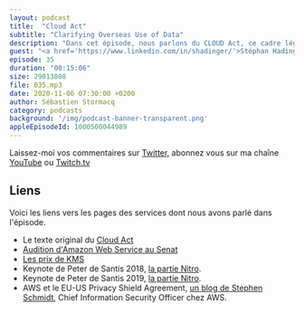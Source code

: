 ```yaml
---
layout: podcast
title:  "Cloud Act"
subtitle: "Clarifying Overseas Use of Data"
description: "Dans cet épisode, nous parlons du CLOUD Act, ce cadre légal qui permet aux cours de justice des Etats-Unis d'Amérique, sous certaines conditions, de demander l'accès aux données stockées ou traitées sur les infrastrutures cloud. Nous clarifions la portée de ce texte, levons certains mythes à ce sujet et parlons du chiffrement de vos données dans le cloud AWS."
guest: "<a href='https://www.linkedin.com/in/shadinger/'>Stéphan Hadinger</a>, Directeur Technique, AWS France"
episode: 35
duration: "00:15:06"
size: 29013808 
file: 035.mp3  
date: 2020-11-06 07:30:00 +0200
author: Sébastien Stormacq
category: podcasts
background: '/img/podcast-banner-transparent.png'
appleEpisodeId: 1000500044989
---
```


Laissez-moi vos commentaires sur [Twitter](https://twitter.com/sebsto), abonnez vous sur ma chaîne [YouTube](https://www.youtube.com/sebsto) ou [Twitch.tv](https://www.twitch.tv/sebAWS)

## Liens

Voici les liens vers les pages des services dont nous avons parlé dans l'épisode.

- Le texte original du [Cloud Act](https://www.congress.gov/bill/115th-congress/senate-bill/2383/text)
- [Audition d'Amazon Web Service au Senat](http://videos.senat.fr/video.1287174_5d6c4586f4107.commission-d-enquete-souverainete-numerique) 
- [Les prix de KMS](https://aws.amazon.com/kms/pricing/)
- Keynote de Peter de Santis 2018, [la partie Nitro](https://www.youtube.com/watch?v=mDNHK-SzXEM&t=31m17s).
- Keynote de Peter de Santis 2019, [la partie Nitro](https://www.youtube.com/watch?v=GPUWATKe15E&t=16m28s).
- AWS et le EU-US Privacy Shield Agreement, [un blog de Stephen Schmidt](https://aws.amazon.com/blogs/security/customer-update-aws-and-the-eu-us-privacy-shield/), Chief Information Security Officer chez AWS.
